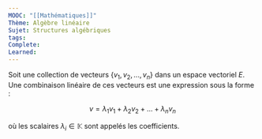 ```yaml
---
MOOC: "[[Mathématiques]]"
Thème: Algèbre linéaire
Sujet: Structures algébriques
tags: 
Complete: 
Learned:
---
```

Soit une collection de vecteurs $\{v_1, v_2, ..., v_n\}$ dans un espace vectoriel $E$. Une combinaison linéaire de ces vecteurs est une expression sous la forme :

$$
v = \lambda_1v_1 + \lambda_2v_2 + ... + \lambda_nv_n
$$

où les scalaires $\lambda_i \in \mathbb{K}$ sont appelés les coefficients.